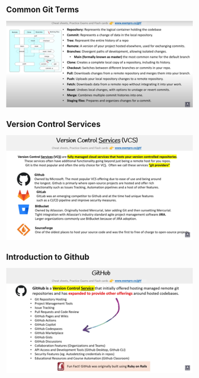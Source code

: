 ## Common Git Terms
![alt text](image.png)
## Version Control Services
![alt text](image-1.png)
## Introduction to Github
![alt text](image-2.png)
